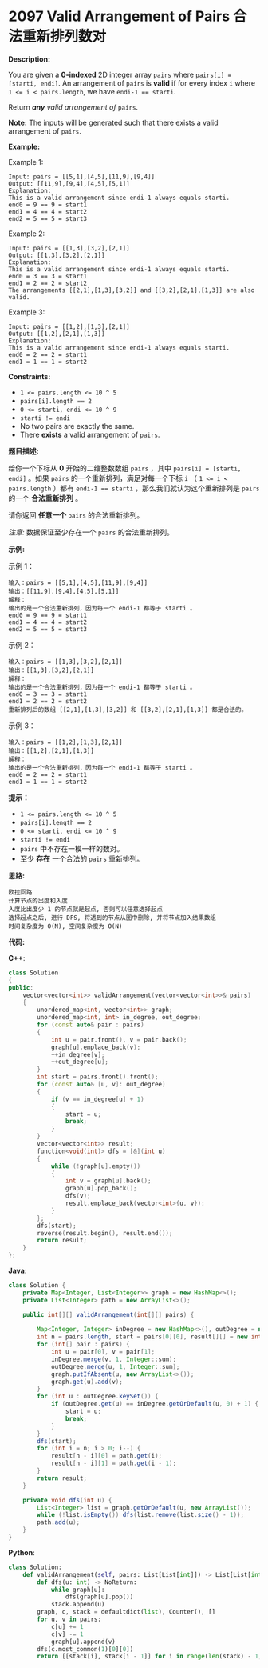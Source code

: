 # 2097 Valid Arrangement of Pairs 合法重新排列数对

__Description:__

You are given a __0-indexed__ 2D integer array `pairs` where `pairs[i] = [starti, endi]`. An arrangement of `pairs` is __valid__ if for every index `i` where `1 <= i < pairs.length`, we have `endi-1 == starti`.

Return ___any__ valid arrangement of_ `pairs`.

__Note:__ The inputs will be generated such that there exists a valid arrangement of `pairs`.

__Example:__

Example 1:

```text
Input: pairs = [[5,1],[4,5],[11,9],[9,4]]
Output: [[11,9],[9,4],[4,5],[5,1]]
Explanation:
This is a valid arrangement since endi-1 always equals starti.
end0 = 9 == 9 = start1 
end1 = 4 == 4 = start2
end2 = 5 == 5 = start3
```

Example 2:

```text
Input: pairs = [[1,3],[3,2],[2,1]]
Output: [[1,3],[3,2],[2,1]]
Explanation:
This is a valid arrangement since endi-1 always equals starti.
end0 = 3 == 3 = start1
end1 = 2 == 2 = start2
The arrangements [[2,1],[1,3],[3,2]] and [[3,2],[2,1],[1,3]] are also valid.
```

Example 3:

```text
Input: pairs = [[1,2],[1,3],[2,1]]
Output: [[1,2],[2,1],[1,3]]
Explanation:
This is a valid arrangement since endi-1 always equals starti.
end0 = 2 == 2 = start1
end1 = 1 == 1 = start2
```

__Constraints:__

- `1 <= pairs.length <= 10 ^ 5`
- `pairs[i].length == 2`
- `0 <= starti, endi <= 10 ^ 9`
- `starti != endi`
- No two pairs are exactly the same.
- There __exists__ a valid arrangement of `pairs`.

__题目描述:__

给你一个下标从 __0__ 开始的二维整数数组 `pairs` ，其中 `pairs[i] = [starti, endi]` 。如果 `pairs` 的一个重新排列，满足对每一个下标 `i` （ `1 <= i < pairs.length` ）都有 `endi-1 == starti` ，那么我们就认为这个重新排列是 `pairs` 的一个 __合法重新排列__ 。

请你返回 __任意一个__ `pairs` 的合法重新排列。

_注意:_ 数据保证至少存在一个 `pairs` 的合法重新排列。

__示例:__

示例 1：

```text
输入：pairs = [[5,1],[4,5],[11,9],[9,4]]
输出：[[11,9],[9,4],[4,5],[5,1]]
解释：
输出的是一个合法重新排列，因为每一个 endi-1 都等于 starti 。
end0 = 9 == 9 = start1 
end1 = 4 == 4 = start2
end2 = 5 == 5 = start3
```

示例 2：

```text
输入：pairs = [[1,3],[3,2],[2,1]]
输出：[[1,3],[3,2],[2,1]]
解释：
输出的是一个合法重新排列，因为每一个 endi-1 都等于 starti 。
end0 = 3 == 3 = start1
end1 = 2 == 2 = start2
重新排列后的数组 [[2,1],[1,3],[3,2]] 和 [[3,2],[2,1],[1,3]] 都是合法的。
```

示例 3：

```text
输入：pairs = [[1,2],[1,3],[2,1]]
输出：[[1,2],[2,1],[1,3]]
解释：
输出的是一个合法重新排列，因为每一个 endi-1 都等于 starti 。
end0 = 2 == 2 = start1
end1 = 1 == 1 = start2
```

__提示：__

- `1 <= pairs.length <= 10 ^ 5`
- `pairs[i].length == 2`
- `0 <= starti, endi <= 10 ^ 9`
- `starti != endi`
- `pairs` 中不存在一模一样的数对。
- 至少 __存在__ 一个合法的 `pairs` 重新排列。

__思路:__

```text
欧拉回路
计算节点的出度和入度
入度比出度少 1 的节点就是起点, 否则可以任意选择起点
选择起点之后, 进行 DFS, 将遇到的节点从图中删除, 并将节点加入结果数组
时间复杂度为 O(N), 空间复杂度为 O(N)
```

__代码:__

__C++__:

```C++
class Solution 
{
public:
    vector<vector<int>> validArrangement(vector<vector<int>>& pairs) 
    {
        unordered_map<int, vector<int>> graph;
        unordered_map<int, int> in_degree, out_degree;
        for (const auto& pair : pairs) 
        {
            int u = pair.front(), v = pair.back();
            graph[u].emplace_back(v);
            ++in_degree[v];
            ++out_degree[u];
        }
        int start = pairs.front().front();
        for (const auto& [u, v]: out_degree) 
        {
            if (v == in_degree[u] + 1) 
            {
                start = u;
                break;
            }
        }
        vector<vector<int>> result;
        function<void(int)> dfs = [&](int u) 
        {
            while (!graph[u].empty()) 
            {
                int v = graph[u].back();
                graph[u].pop_back();
                dfs(v);
                result.emplace_back(vector<int>{u, v});
            }
        };
        dfs(start);
        reverse(result.begin(), result.end());
        return result;
    }
};
```

__Java__:

```Java
class Solution {
    private Map<Integer, List<Integer>> graph = new HashMap<>();
    private List<Integer> path = new ArrayList<>();

    public int[][] validArrangement(int[][] pairs) {
        
        Map<Integer, Integer> inDegree = new HashMap<>(), outDegree = new HashMap<>();
        int n = pairs.length, start = pairs[0][0], result[][] = new int[n][2];
        for (int[] pair : pairs) {
            int u = pair[0], v = pair[1];
            inDegree.merge(v, 1, Integer::sum);
            outDegree.merge(u, 1, Integer::sum);
            graph.putIfAbsent(u, new ArrayList<>());
            graph.get(u).add(v);
        }
        for (int u : outDegree.keySet()) {
            if (outDegree.get(u) == inDegree.getOrDefault(u, 0) + 1) {
                start = u;
                break;
            }
        }
        dfs(start);
        for (int i = n; i > 0; i--) {
            result[n - i][0] = path.get(i);
            result[n - i][1] = path.get(i - 1);
        }
        return result;
    }

    private void dfs(int u) {
        List<Integer> list = graph.getOrDefault(u, new ArrayList());
        while (!list.isEmpty()) dfs(list.remove(list.size() - 1));
        path.add(u);
    }
}
```

__Python__:

```Python
class Solution:
    def validArrangement(self, pairs: List[List[int]]) -> List[List[int]]:
        def dfs(u: int) -> NoReturn:
            while graph[u]: 
                dfs(graph[u].pop())
            stack.append(u)
        graph, c, stack = defaultdict(list), Counter(), []
        for u, v in pairs:
            c[u] += 1
            c[v] -= 1
            graph[u].append(v)
        dfs(c.most_common(1)[0][0])
        return [[stack[i], stack[i - 1]] for i in range(len(stack) - 1, 0, -1)]
```

